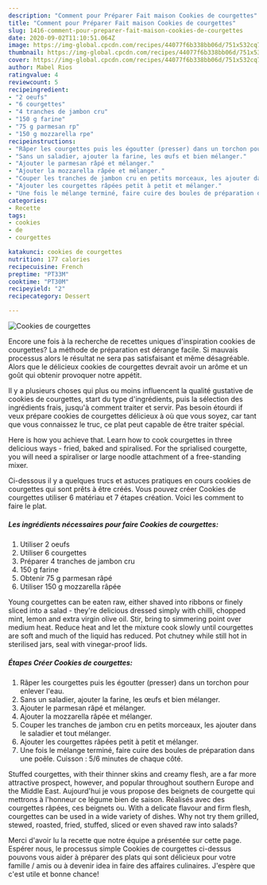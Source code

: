 ```yaml
---
description: "Comment pour Préparer Fait maison Cookies de courgettes"
title: "Comment pour Préparer Fait maison Cookies de courgettes"
slug: 1416-comment-pour-preparer-fait-maison-cookies-de-courgettes
date: 2020-09-02T11:10:51.064Z
image: https://img-global.cpcdn.com/recipes/44077f6b338bb06d/751x532cq70/cookies-de-courgettes-photo-principale-de-la-recette.jpg
thumbnail: https://img-global.cpcdn.com/recipes/44077f6b338bb06d/751x532cq70/cookies-de-courgettes-photo-principale-de-la-recette.jpg
cover: https://img-global.cpcdn.com/recipes/44077f6b338bb06d/751x532cq70/cookies-de-courgettes-photo-principale-de-la-recette.jpg
author: Mabel Rios
ratingvalue: 4
reviewcount: 5
recipeingredient:
- "2 oeufs"
- "6 courgettes"
- "4 tranches de jambon cru"
- "150 g farine"
- "75 g parmesan rp"
- "150 g mozzarella rpe"
recipeinstructions:
- "Râper les courgettes puis les égoutter (presser) dans un torchon pour enlever l&#39;eau."
- "Sans un saladier, ajouter la farine, les œufs et bien mélanger."
- "Ajouter le parmesan râpé et mélanger."
- "Ajouter la mozzarella râpée et mélanger."
- "Couper les tranches de jambon cru en petits morceaux, les ajouter dans le saladier et tout mélanger."
- "Ajouter les courgettes râpées petit à petit et mélanger."
- "Une fois le mélange terminé, faire cuire des boules de préparation dans une poêle. Cuisson : 5/6 minutes de chaque côté."
categories:
- Recette
tags:
- cookies
- de
- courgettes

katakunci: cookies de courgettes 
nutrition: 177 calories
recipecuisine: French
preptime: "PT33M"
cooktime: "PT30M"
recipeyield: "2"
recipecategory: Dessert

---
```



![Cookies de courgettes](https://img-global.cpcdn.com/recipes/44077f6b338bb06d/751x532cq70/cookies-de-courgettes-photo-principale-de-la-recette.jpg)

Encore une fois à la recherche de recettes uniques d'inspiration cookies de courgettes? La méthode de préparation est dérange facile. Si mauvais processus alors le résultat ne sera pas satisfaisant et même désagréable. Alors que le délicieux cookies de courgettes devrait avoir un arôme et un goût qui obtenir provoquer notre appétit.

Il y a plusieurs choses qui plus ou moins influencent la qualité gustative de cookies de courgettes, start du type d'ingrédients, puis la sélection des ingrédients frais, jusqu'à comment traiter et servir. Pas besoin étourdi if veux prépare cookies de courgettes délicieux à où que vous soyez, car tant que vous connaissez le truc, ce plat peut capable de être traiter spécial.

Here is how you achieve that. Learn how to cook courgettes in three delicious ways - fried, baked and spiralised. For the sprialised courgette, you will need a spiraliser or large noodle attachment of a free-standing mixer.


Ci-dessous il y a quelques trucs et astuces pratiques en cours cookies de courgettes qui sont prêts à être créés. Vous pouvez créer Cookies de courgettes utiliser 6 matériau et 7 étapes création. Voici les comment to faire le plat.

<!--inarticleads1-->

##### Les ingrédients nécessaires pour faire Cookies de courgettes:

1. Utiliser 2 oeufs
1. Utiliser 6 courgettes
1. Préparer 4 tranches de jambon cru
1.  150 g farine
1. Obtenir 75 g parmesan râpé
1. Utiliser 150 g mozzarella râpée


Young courgettes can be eaten raw, either shaved into ribbons or finely sliced into a salad - they&#39;re delicious dressed simply with chilli, chopped mint, lemon and extra virgin olive oil. Stir, bring to simmering point over medium heat. Reduce heat and let the mixture cook slowly until courgettes are soft and much of the liquid has reduced. Pot chutney while still hot in sterilised jars, seal with vinegar-proof lids. 

<!--inarticleads2-->

##### Étapes Créer Cookies de courgettes:

1. Râper les courgettes puis les égoutter (presser) dans un torchon pour enlever l&#39;eau.
1. Sans un saladier, ajouter la farine, les œufs et bien mélanger.
1. Ajouter le parmesan râpé et mélanger.
1. Ajouter la mozzarella râpée et mélanger.
1. Couper les tranches de jambon cru en petits morceaux, les ajouter dans le saladier et tout mélanger.
1. Ajouter les courgettes râpées petit à petit et mélanger.
1. Une fois le mélange terminé, faire cuire des boules de préparation dans une poêle. Cuisson : 5/6 minutes de chaque côté.


Stuffed courgettes, with their thinner skins and creamy flesh, are a far more attractive prospect, however, and popular throughout southern Europe and the Middle East. Aujourd&#39;hui je vous propose des beignets de courgette qui mettrons à l&#39;honneur ce légume bien de saison. Réalisés avec des courgettes râpées, ces beignets ou. With a delicate flavour and firm flesh, courgettes can be used in a wide variety of dishes. Why not try them grilled, stewed, roasted, fried, stuffed, sliced or even shaved raw into salads? 


Merci d'avoir lu la recette que notre équipe a présentée sur cette page. Espérer nous, le processus simple Cookies de courgettes ci-dessus pouvons vous aider à préparer des plats qui sont délicieux pour votre famille / amis ou à devenir idea in faire des affaires culinaires. J'espère que c'est utile et bonne chance!
